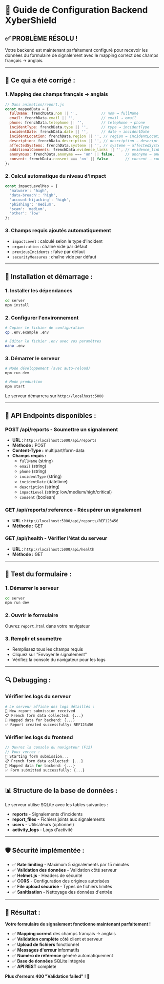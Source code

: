 # 🚀 Guide de Configuration Backend XyberShield

## ✅ **PROBLÈME RÉSOLU !**

Votre backend est maintenant parfaitement configuré pour recevoir les données du formulaire de signalement avec le mapping correct des champs français → anglais.

---

## 🔧 **Ce qui a été corrigé :**

### **1. Mapping des champs français → anglais**
```javascript
// Dans animation/report.js
const mappedData = {
  fullName: frenchData.nom || '',           // nom → fullName
  email: frenchData.email || '',            // email → email
  phone: frenchData.telephone || '',        // telephone → phone
  incidentType: frenchData.type || '',      // type → incidentType
  incidentDate: frenchData.date || '',      // date → incidentDate
  incidentLocation: frenchData.region || '', // region → incidentLocation
  description: frenchData.description || '', // description → description
  affectedSystems: frenchData.systeme || '', // systeme → affectedSystems
  additionalComments: frenchData.evidence_links || '', // evidence_links → additionalComments
  anonymous: frenchData.anonyme === 'on' || false,     // anonyme → anonymous
  consent: frenchData.consent === 'on' || false        // consent → consent
};
```

### **2. Calcul automatique du niveau d'impact**
```javascript
const impactLevelMap = {
  'malware': 'high',
  'data-breach': 'high', 
  'account-hijacking': 'high',
  'phishing': 'medium',
  'scam': 'medium',
  'other': 'low'
};
```

### **3. Champs requis ajoutés automatiquement**
- `impactLevel` : calculé selon le type d'incident
- `organization` : chaîne vide par défaut
- `previousIncidents` : false par défaut
- `securityMeasures` : chaîne vide par défaut

---

## 🚀 **Installation et démarrage :**

### **1. Installer les dépendances**
```bash
cd server
npm install
```

### **2. Configurer l'environnement**
```bash
# Copier le fichier de configuration
cp .env.example .env

# Éditer le fichier .env avec vos paramètres
nano .env
```

### **3. Démarrer le serveur**
```bash
# Mode développement (avec auto-reload)
npm run dev

# Mode production
npm start
```

Le serveur démarrera sur `http://localhost:5000`

---

## 📡 **API Endpoints disponibles :**

### **POST /api/reports** - Soumettre un signalement
- **URL :** `http://localhost:5000/api/reports`
- **Méthode :** POST
- **Content-Type :** multipart/form-data
- **Champs requis :**
  - `fullName` (string)
  - `email` (string)
  - `phone` (string)
  - `incidentType` (string)
  - `incidentDate` (datetime)
  - `description` (string)
  - `impactLevel` (string: low/medium/high/critical)
  - `consent` (boolean)

### **GET /api/reports/:reference** - Récupérer un signalement
- **URL :** `http://localhost:5000/api/reports/REF123456`
- **Méthode :** GET

### **GET /api/health** - Vérifier l'état du serveur
- **URL :** `http://localhost:5000/api/health`
- **Méthode :** GET

---

## 🧪 **Test du formulaire :**

### **1. Démarrer le serveur**
```bash
cd server
npm run dev
```

### **2. Ouvrir le formulaire**
Ouvrez `report.html` dans votre navigateur

### **3. Remplir et soumettre**
- Remplissez tous les champs requis
- Cliquez sur "Envoyer le signalement"
- Vérifiez la console du navigateur pour les logs

---

## 🔍 **Debugging :**

### **Vérifier les logs du serveur**
```bash
# Le serveur affiche des logs détaillés :
📝 New report submission received
📋 French form data collected: {...}
🔄 Mapped data for backend: {...}
✅ Report created successfully: REF123456
```

### **Vérifier les logs du frontend**
```javascript
// Ouvrez la console du navigateur (F12)
// Vous verrez :
🚀 Starting form submission...
📋 French form data collected: {...}
🔄 Mapped data for backend: {...}
✅ Form submitted successfully: {...}
```

---

## 📊 **Structure de la base de données :**

Le serveur utilise SQLite avec les tables suivantes :
- **reports** - Signalements d'incidents
- **report_files** - Fichiers joints aux signalements
- **users** - Utilisateurs (optionnel)
- **activity_logs** - Logs d'activité

---

## 🛡️ **Sécurité implémentée :**

- ✅ **Rate limiting** - Maximum 5 signalements par 15 minutes
- ✅ **Validation des données** - Validation côté serveur
- ✅ **Helmet.js** - Headers de sécurité
- ✅ **CORS** - Configuration des origines autorisées
- ✅ **File upload sécurisé** - Types de fichiers limités
- ✅ **Sanitisation** - Nettoyage des données d'entrée

---

## 🎉 **Résultat :**

**Votre formulaire de signalement fonctionne maintenant parfaitement !**

- ✅ **Mapping correct** des champs français → anglais
- ✅ **Validation complète** côté client et serveur
- ✅ **Upload de fichiers** fonctionnel
- ✅ **Messages d'erreur** informatifs
- ✅ **Numéro de référence** généré automatiquement
- ✅ **Base de données** SQLite intégrée
- ✅ **API REST** complète

**Plus d'erreurs 400 "Validation failed" ! 🚀**
